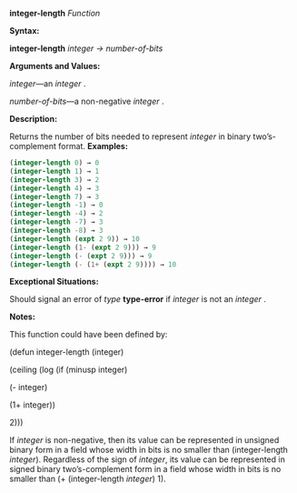 **integer-length** *Function* 



**Syntax:** 



**integer-length** *integer → number-of-bits* 



**Arguments and Values:** 



*integer*—an *integer* . 



*number-of-bits*—a non-negative *integer* . 



**Description:** 



Returns the number of bits needed to represent *integer* in binary two’s-complement format. **Examples:**
```lisp
(integer-length 0) → 0 
(integer-length 1) → 1 
(integer-length 3) → 2 
(integer-length 4) → 3 
(integer-length 7) → 3 
(integer-length -1) → 0 
(integer-length -4) → 2 
(integer-length -7) → 3 
(integer-length -8) → 3 
(integer-length (expt 2 9)) → 10 
(integer-length (1- (expt 2 9))) → 9 
(integer-length (- (expt 2 9))) → 9 
(integer-length (- (1+ (expt 2 9)))) → 10 
```
**Exceptional Situations:** 



Should signal an error of *type* **type-error** if *integer* is not an *integer* . 



**Notes:** 



This function could have been defined by: 



(defun integer-length (integer) 



(ceiling (log (if (minusp integer) 



(- integer) 



(1+ integer)) 



2))) 



If *integer* is non-negative, then its value can be represented in unsigned binary form in a field whose width in bits is no smaller than (integer-length *integer*). Regardless of the sign of *integer*, its value can be represented in signed binary two’s-complement form in a field whose width in bits is no smaller than (+ (integer-length *integer*) 1). 







 



 



